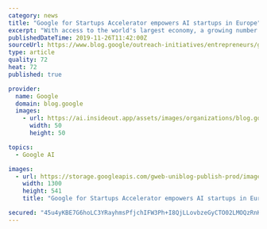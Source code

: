 ```yaml
---
category: news
title: "Google for Startups Accelerator empowers AI startups in Europe"
excerpt: "With access to the world's largest economy, a growing number of companies valued at a billion dollars, and a tech industry growing five times faster than the rest of the world, startups play a critical role in the future of Europe.We’ve been working with startups in Europe for many years at our Google"
publishedDateTime: 2019-11-26T11:42:00Z
sourceUrl: https://www.blog.google/outreach-initiatives/entrepreneurs/google-startups-accelerator-empowers-ai-startups-europe/
type: article
quality: 72
heat: 72
published: true

provider:
  name: Google
  domain: blog.google
  images:
    - url: https://ai.insideout.app/assets/images/organizations/blog.google-50x50.jpg
      width: 50
      height: 50

topics:
  - Google AI

images:
  - url: https://storage.googleapis.com/gweb-uniblog-publish-prod/images/hero_hbz0dKW.max-1300x1300.jpg
    width: 1300
    height: 541
    title: "Google for Startups Accelerator empowers AI startups in Europe"

secured: "45u4yKBE7G6hoLC3YRayhmsPfjchIFW3Ph+I8QjLLovbzeGyCTO02LMOQzRnKd4NFiAmM29dG7t6vn8pV45w98qIfjS7+F78YEXY3nzCTM0sZKQSvjS+c0hTaVamJoyi3SGDW5EHJzmc6ZVU7DKUpU4Zy+Inkee9RfvW2xIob+YgyJvtJL2fe5/zsgtQRVZGa5l4Y6dvV3kOrujIeRhvYXiO+DYUF8xSq98N28ulyVci4Tu9EfCywaMPoiG3Q8JjN2AI1udjo5wSVf4QDojWNQ==;yzsdZM332giqBesJlIpKjQ=="
---
```


